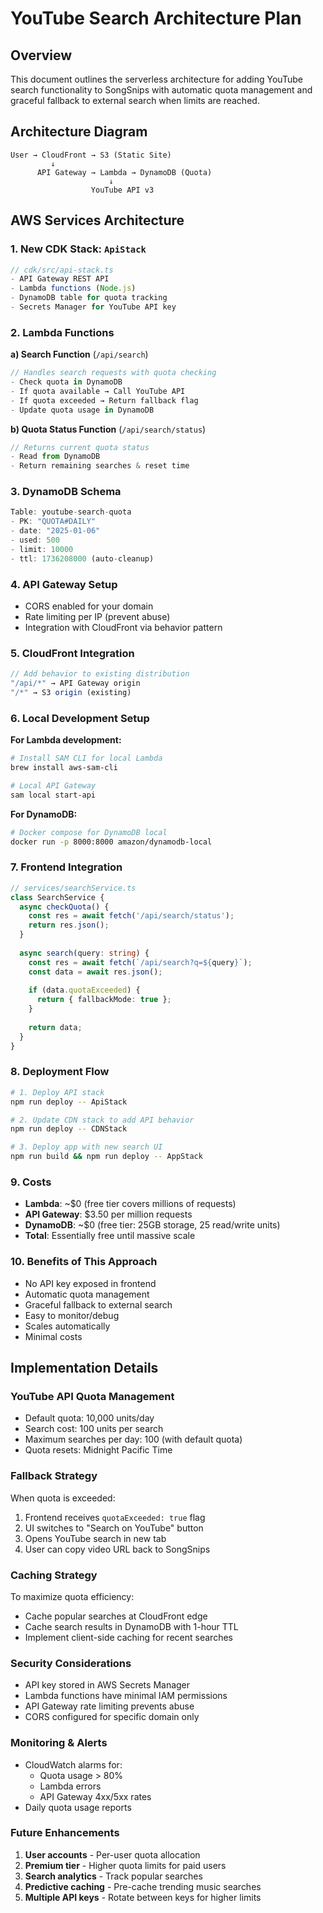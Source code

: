 # YouTube Search Architecture Plan

## Overview
This document outlines the serverless architecture for adding YouTube search functionality to SongSnips with automatic quota management and graceful fallback to external search when limits are reached.

## Architecture Diagram

```
User → CloudFront → S3 (Static Site)
         ↓
      API Gateway → Lambda → DynamoDB (Quota)
                      ↓
                  YouTube API v3
```

## AWS Services Architecture

### 1. **New CDK Stack: `ApiStack`**
```typescript
// cdk/src/api-stack.ts
- API Gateway REST API
- Lambda functions (Node.js)
- DynamoDB table for quota tracking
- Secrets Manager for YouTube API key
```

### 2. **Lambda Functions**

**a) Search Function** (`/api/search`)
```typescript
// Handles search requests with quota checking
- Check quota in DynamoDB
- If quota available → Call YouTube API
- If quota exceeded → Return fallback flag
- Update quota usage in DynamoDB
```

**b) Quota Status Function** (`/api/search/status`)
```typescript
// Returns current quota status
- Read from DynamoDB
- Return remaining searches & reset time
```

### 3. **DynamoDB Schema**
```typescript
Table: youtube-search-quota
- PK: "QUOTA#DAILY"
- date: "2025-01-06"
- used: 500
- limit: 10000
- ttl: 1736208000 (auto-cleanup)
```

### 4. **API Gateway Setup**
- CORS enabled for your domain
- Rate limiting per IP (prevent abuse)
- Integration with CloudFront via behavior pattern

### 5. **CloudFront Integration**
```typescript
// Add behavior to existing distribution
"/api/*" → API Gateway origin
"/*" → S3 origin (existing)
```

### 6. **Local Development Setup**

**For Lambda development:**
```bash
# Install SAM CLI for local Lambda
brew install aws-sam-cli

# Local API Gateway
sam local start-api
```

**For DynamoDB:**
```bash
# Docker compose for DynamoDB local
docker run -p 8000:8000 amazon/dynamodb-local
```

### 7. **Frontend Integration**

```typescript
// services/searchService.ts
class SearchService {
  async checkQuota() {
    const res = await fetch('/api/search/status');
    return res.json();
  }
  
  async search(query: string) {
    const res = await fetch(`/api/search?q=${query}`);
    const data = await res.json();
    
    if (data.quotaExceeded) {
      return { fallbackMode: true };
    }
    
    return data;
  }
}
```

### 8. **Deployment Flow**

```bash
# 1. Deploy API stack
npm run deploy -- ApiStack

# 2. Update CDN stack to add API behavior
npm run deploy -- CDNStack

# 3. Deploy app with new search UI
npm run build && npm run deploy -- AppStack
```

### 9. **Costs**
- **Lambda**: ~$0 (free tier covers millions of requests)
- **API Gateway**: $3.50 per million requests
- **DynamoDB**: ~$0 (free tier: 25GB storage, 25 read/write units)
- **Total**: Essentially free until massive scale

### 10. **Benefits of This Approach**
- No API key exposed in frontend
- Automatic quota management
- Graceful fallback to external search
- Easy to monitor/debug
- Scales automatically
- Minimal costs

## Implementation Details

### YouTube API Quota Management
- Default quota: 10,000 units/day
- Search cost: 100 units per search
- Maximum searches per day: 100 (with default quota)
- Quota resets: Midnight Pacific Time

### Fallback Strategy
When quota is exceeded:
1. Frontend receives `quotaExceeded: true` flag
2. UI switches to "Search on YouTube" button
3. Opens YouTube search in new tab
4. User can copy video URL back to SongSnips

### Caching Strategy
To maximize quota efficiency:
- Cache popular searches at CloudFront edge
- Cache search results in DynamoDB with 1-hour TTL
- Implement client-side caching for recent searches

### Security Considerations
- API key stored in AWS Secrets Manager
- Lambda functions have minimal IAM permissions
- API Gateway rate limiting prevents abuse
- CORS configured for specific domain only

### Monitoring & Alerts
- CloudWatch alarms for:
  - Quota usage > 80%
  - Lambda errors
  - API Gateway 4xx/5xx rates
- Daily quota usage reports

### Future Enhancements
1. **User accounts** - Per-user quota allocation
2. **Premium tier** - Higher quota limits for paid users
3. **Search analytics** - Track popular searches
4. **Predictive caching** - Pre-cache trending music searches
5. **Multiple API keys** - Rotate between keys for higher limits